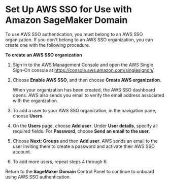 # Set Up AWS SSO for Use with Amazon SageMaker Domain<a name="onboard-sso-setup"></a>

To use AWS SSO authentication, you must belong to an AWS SSO organization\. If you don't belong to an AWS SSO organization, you can create one with the following procedure\.

**To create an AWS SSO organization**

1. Sign in to the AWS Management Console and open the AWS Single Sign\-On console at [https://console\.aws\.amazon\.com/singlesignon/](https://console.aws.amazon.com/singlesignon/)\.

1. Choose **Enable AWS SSO**, and then choose **Create AWS organization**\.

   When your organization has been created, the AWS SSO dashboard opens\. AWS also sends you email to verify the email address associated with the organization\.

1. To add a user to your AWS SSO organization, in the navigation pane, choose **Users**\.

1. On the **Users** page, choose **Add user**\. Under **User details**, specify all required fields\. For **Password**, choose **Send an email to the user**\.

1. Choose **Next: Groups** and then **Add user**\. AWS sends an email to the user inviting them to create a password and activate their AWS SSO account\.

1. To add more users, repeat steps 4 through 6\.

Return to the **SageMaker Domain** Control Panel to continue to onboard using AWS SSO authentication\.